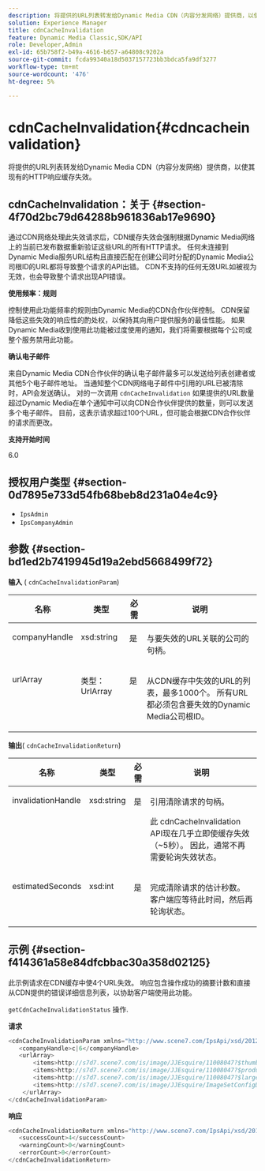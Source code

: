 ```yaml
---
description: 将提供的URL列表转发给Dynamic Media CDN（内容分发网络）提供商，以使其现有的HTTP响应缓存失效。
solution: Experience Manager
title: cdnCacheInvalidation
feature: Dynamic Media Classic,SDK/API
role: Developer,Admin
exl-id: 65b758f2-b49a-4616-b657-a64808c9202a
source-git-commit: fcda99340a18d5037157723bb3bdca5fa9df3277
workflow-type: tm+mt
source-wordcount: '476'
ht-degree: 5%

---
```


# cdnCacheInvalidation{#cdncacheinvalidation}

将提供的URL列表转发给Dynamic Media CDN（内容分发网络）提供商，以使其现有的HTTP响应缓存失效。

## cdnCacheInvalidation：关于 {#section-4f70d2bc79d64288b961836ab17e9690}

通过CDN网络处理此失效请求后，CDN缓存失效会强制根据Dynamic Media网络上的当前已发布数据重新验证这些URL的所有HTTP请求。 任何未连接到Dynamic Media服务URL结构且直接匹配在创建公司时分配的Dynamic Media公司根ID的URL都将导致整个请求的API出错。 CDN不支持的任何无效URL如被视为无效，也会导致整个请求出现API错误。

**使用频率：规则**

控制使用此功能频率的规则由Dynamic Media的CDN合作伙伴控制。 CDN保留降低这些失效的响应性的酌处权，以保持其向用户提供服务的最佳性能。 如果Dynamic Media收到使用此功能被过度使用的通知，我们将需要根据每个公司或整个服务禁用此功能。

**确认电子邮件**

来自Dynamic Media CDN合作伙伴的确认电子邮件最多可以发送给列表创建者或其他5个电子邮件地址。 当通知整个CDN网络电子邮件中引用的URL已被清除时，API会发送确认。 对的一次调用 `cdnCacheInvalidation` 如果提供的URL数量超过Dynamic Media在单个通知中可以向CDN合作伙伴提供的数量，则可以发送多个电子邮件。 目前，这表示请求超过100个URL，但可能会根据CDN合作伙伴的请求而更改。

**支持开始时间**

6.0

## 授权用户类型 {#section-0d7895e733d54fb68beb8d231a04e4c9}

* `IpsAdmin`
* `IpsCompanyAdmin`

## 参数 {#section-bd1ed2b7419945d19a2ebd5668499f72}

**输入** ( `cdnCacheInvalidationParam`)

<table id="table_EDD1875264C846BE951869D528A90D73"> 
 <thead> 
  <tr> 
   <th class="entry"> <b> 名称</b> </th> 
   <th class="entry"> <b> 类型</b> </th> 
   <th class="entry"> <b> 必需</b> </th> 
   <th class="entry"> <b> 说明</b> </th> 
  </tr> 
 </thead>
 <tbody> 
  <tr valign="top"> 
   <td> <p> <span class="codeph"> <span class="varname"> companyHandle</span> </span> </p> </td> 
   <td> <p> <span class="codeph"> xsd:string</span> </p> </td> 
   <td> <p> 是 </p> </td> 
   <td> <p> 与要失效的URL关联的公司的句柄。 </p> </td> 
  </tr> 
  <tr valign="top"> 
   <td> <p> <span class="codeph"> <span class="varname"> urlArray</span> </span> </p> </td> 
   <td> <p> <span class="codeph"> 类型：UrlArray</span> </p> </td> 
   <td> <p> 是 </p> </td> 
   <td> <p> 从CDN缓存中失效的URL的列表，最多1000个。 所有URL都必须包含要失效的Dynamic Media公司根ID。 </p> </td> 
  </tr> 
 </tbody> 
</table>

**输出**( `cdnCacheInvalidationReturn`)

<table id="table_1D947C1BF8864820AD7BA0CDC0F076F9"> 
 <thead> 
  <tr> 
   <th class="entry"> <b> 名称</b> </th> 
   <th class="entry"> <b> 类型</b> </th> 
   <th class="entry"> <b> 必需</b> </th> 
   <th class="entry"> <b> 说明</b> </th> 
  </tr> 
 </thead>
 <tbody> 
  <tr valign="top"> 
   <td colname="col1"> <p><span class="codeph"><span class="varname"> invalidationHandle</span></span> </p> </td> 
   <td colname="col2"> <p><span class="codeph"> xsd:string</span> </p> </td> 
   <td colname="col3"> <p>是 </p> </td> 
   <td colname="col4"> <p>引用清除请求的句柄。 </p> <p>此 <span class="codeph"> cdnCacheInvalidation</span> API现在几乎立即使缓存失效（~5秒）。 因此，通常不再需要轮询失效状态。 </p> 
    <!--<p>The next three paragraphs were added as per CQDOC-13840 With the migration from Akamai v2 API's to fast purge, purging time is now approximately 5 seconds. You are no longer required to poll on the purge URL to find out the status of the purge request.</p>--> 
    <!--<p>The cache invalidation handle used to contained the company ID, the user account type used (small or large), and the purge url. With the release of 2019R1, <codeph>invalidationHandle</codeph> now contains just the company ID and the purge ID. </p>--> 
    <!--<p>Prior to 2019R1, two different Akamai users were being used for each geography (for example, <codeph>cdninvalidatesmallemea</codeph> and <codeph>cdninvalidatelargeemea</codeph>) to invalidate requests, depending on the number of URLs in each request. This functionality was done so that a small request was not blocked because of a large request. Now, with fast purge in 2019R1, the purge is nearly instantaneous, two users are no longer needed, and only one account is used. </p>--> </td> 
  </tr> 
  <tr valign="top"> 
   <td colname="col1"> <p><span class="codeph"><span class="varname"> estimatedSeconds</span></span> </p> </td> 
   <td colname="col2"> <p><span class="codeph"> xsd:int</span> </p> </td> 
   <td colname="col3"> <p>是 </p> </td> 
   <td colname="col4"> <p>完成清除请求的估计秒数。 客户端应等待此时间，然后再轮询状态。 </p> </td> 
  </tr> 
 </tbody> 
</table>

## 示例 {#section-f414361a58e84dfcbbac30a358d02125}

此示例请求在CDN缓存中使4个URL失效。 响应包含操作成功的摘要计数和直接从CDN提供的错误详细信息列表，以协助客户端使用此功能。

`getCdnCacheInvalidationStatus` 操作.

**请求**

```java
<cdnCacheInvalidationParam xmlns="http://www.scene7.com/IpsApi/xsd/2012-02-14">
   <companyHandle>c|6</companyHandle>
   <urlArray>
       <items>http://s7d7.scene7.com/is/image/JJEsquire/11008047?$thumbnail$</items>
       <items>http://s7d7.scene7.com/is/image/JJEsquire/11008047?$product$</items>
       <items>http://s7d7.scene7.com/is/image/JJEsquire/11008047?$large$</items>
       <items>http://s7d7.scene7.com/is/image/JJEsquire/ImageSetConfigDefaults?req=userdata</items>
    </urlArray>
</cdnCacheInvalidationParam>
```

**响应**

```java
<cdnCacheInvalidationReturn xmlns="http://www.scene7.com/IpsApi/xsd/2012-02-14">
   <successCount>4</successCount>
   <warningCount>0</warningCount>
   <errorCount>0</errorCount>
</cdnCacheInvalidationReturn>
```
